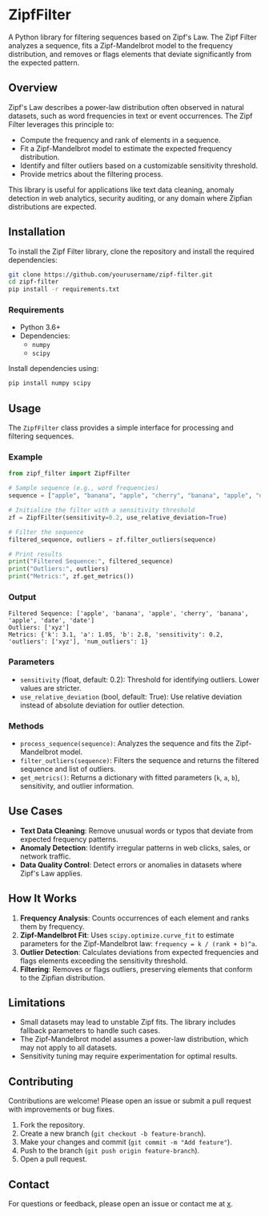 # ZipfFilter

A Python library for filtering sequences based on Zipf's Law. The Zipf Filter analyzes a sequence, fits a Zipf-Mandelbrot model to the frequency distribution, and removes or flags elements that deviate significantly from the expected pattern.

## Overview

Zipf's Law describes a power-law distribution often observed in natural datasets, such as word frequencies in text or event occurrences. The Zipf Filter leverages this principle to:
- Compute the frequency and rank of elements in a sequence.
- Fit a Zipf-Mandelbrot model to estimate the expected frequency distribution.
- Identify and filter outliers based on a customizable sensitivity threshold.
- Provide metrics about the filtering process.

This library is useful for applications like text data cleaning, anomaly detection in web analytics, security auditing, or any domain where Zipfian distributions are expected.

## Installation

To install the Zipf Filter library, clone the repository and install the required dependencies:

```bash
git clone https://github.com/yourusername/zipf-filter.git
cd zipf-filter
pip install -r requirements.txt
```

### Requirements
- Python 3.6+
- Dependencies:
  - `numpy`
  - `scipy`

Install dependencies using:
```bash
pip install numpy scipy
```

## Usage

The `ZipfFilter` class provides a simple interface for processing and filtering sequences.

### Example
```python
from zipf_filter import ZipfFilter

# Sample sequence (e.g., word frequencies)
sequence = ["apple", "banana", "apple", "cherry", "banana", "apple", "date", "date", "xyz", "xyz"]

# Initialize the filter with a sensitivity threshold
zf = ZipfFilter(sensitivity=0.2, use_relative_deviation=True)

# Filter the sequence
filtered_sequence, outliers = zf.filter_outliers(sequence)

# Print results
print("Filtered Sequence:", filtered_sequence)
print("Outliers:", outliers)
print("Metrics:", zf.get_metrics())
```

### Output
```
Filtered Sequence: ['apple', 'banana', 'apple', 'cherry', 'banana', 'apple', 'date', 'date']
Outliers: ['xyz']
Metrics: {'k': 3.1, 'a': 1.05, 'b': 2.8, 'sensitivity': 0.2, 'outliers': ['xyz'], 'num_outliers': 1}
```

### Parameters
- `sensitivity` (float, default: 0.2): Threshold for identifying outliers. Lower values are stricter.
- `use_relative_deviation` (bool, default: True): Use relative deviation instead of absolute deviation for outlier detection.

### Methods
- `process_sequence(sequence)`: Analyzes the sequence and fits the Zipf-Mandelbrot model.
- `filter_outliers(sequence)`: Filters the sequence and returns the filtered sequence and list of outliers.
- `get_metrics()`: Returns a dictionary with fitted parameters (`k`, `a`, `b`), sensitivity, and outlier information.

## Use Cases
- **Text Data Cleaning**: Remove unusual words or typos that deviate from expected frequency patterns.
- **Anomaly Detection**: Identify irregular patterns in web clicks, sales, or network traffic.
- **Data Quality Control**: Detect errors or anomalies in datasets where Zipf's Law applies.

## How It Works
1. **Frequency Analysis**: Counts occurrences of each element and ranks them by frequency.
2. **Zipf-Mandelbrot Fit**: Uses `scipy.optimize.curve_fit` to estimate parameters for the Zipf-Mandelbrot law: `frequency = k / (rank + b)^a`.
3. **Outlier Detection**: Calculates deviations from expected frequencies and flags elements exceeding the sensitivity threshold.
4. **Filtering**: Removes or flags outliers, preserving elements that conform to the Zipfian distribution.

## Limitations
- Small datasets may lead to unstable Zipf fits. The library includes fallback parameters to handle such cases.
- The Zipf-Mandelbrot model assumes a power-law distribution, which may not apply to all datasets.
- Sensitivity tuning may require experimentation for optimal results.

## Contributing
Contributions are welcome! Please open an issue or submit a pull request with improvements or bug fixes.

1. Fork the repository.
2. Create a new branch (`git checkout -b feature-branch`).
3. Make your changes and commit (`git commit -m "Add feature"`).
4. Push to the branch (`git push origin feature-branch`).
5. Open a pull request.

## Contact
For questions or feedback, please open an issue or contact me at [x](https://x.com/walter_h_g_).